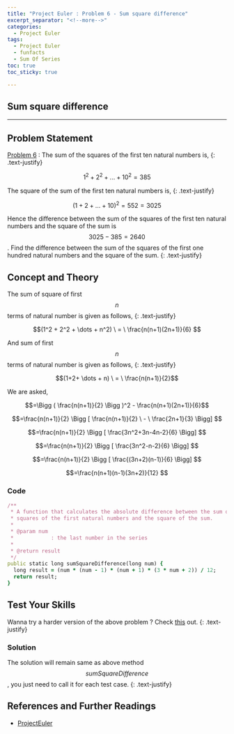 ```yaml
---
title: "Project Euler : Problem 6 - Sum square difference"
excerpt_separator: "<!--more-->"
categories:
  - Project Euler
tags:
  - Project Euler
  - funfacts
  - Sum Of Series
toc: true
toc_sticky: true

---
```


## Sum square difference

---

## Problem Statement
[Problem 6](https://projecteuler.net/problem=6) : The sum of the squares of the first ten natural numbers is,
{: .text-justify}

$$1^2 + 2^2 + ... + 10^2 = 385$$

The square of the sum of the first ten natural numbers is,
{: .text-justify}

$$(1 + 2 + ... + 10)^2 = 552 = 3025$$

Hence the difference between the sum of the squares of the first ten natural numbers and the square of the sum is $$3025 − 385 = 2640$$.
Find the difference between the sum of the squares of the first one hundred natural numbers and the square of the sum.
{: .text-justify}

## Concept and Theory
The sum of square of first $$n$$ terms of natural number is given as follows,
{: .text-justify}

$$(1^2 + 2^2 + \dots + n^2) \ = \ \frac{n(n+1)(2n+1)}{6} $$

And sum of first $$n$$ terms of natural number is given as follows,
{: .text-justify}

$$(1+2+ \dots + n) \ = \ \frac{n(n+1)}{2}$$

We are asked,

$$=\Bigg ( \frac{n(n+1)}{2} \Bigg )^2 - \frac{n(n+1)(2n+1)}{6}$$

$$=\frac{n(n+1)}{2} \Bigg [ \frac{n(n+1)}{2} \ - \ \frac{2n+1}{3}  \Bigg] $$

$$=\frac{n(n+1)}{2} \Bigg [ \frac{3n^2+3n-4n-2}{6} \Bigg] $$

$$=\frac{n(n+1)}{2} \Bigg [ \frac{3n^2-n-2}{6} \Bigg] $$

$$=\frac{n(n+1)}{2} \Bigg [ \frac{(3n+2)(n-1)}{6} \Bigg] $$

$$=\frac{n(n+1)(n-1)(3n+2)}{12} $$


### Code
```ruby
/**
 * A function that calculates the absolute difference between the sum of the
 * squares of the first natural numbers and the square of the sum.
 *
 * @param num
 *            : the last number in the series
 *
 * @return result
 */
public static long sumSquareDifference(long num) {
  long result = (num * (num - 1) * (num + 1) * (3 * num + 2)) / 12;
  return result;
}
```

## Test Your Skills
Wanna try a harder version of the above problem ? Check [this](https://www.hackerrank.com/contests/projecteuler/challenges/euler006) out.
{: .text-justify}

### Solution
The solution will remain same as above method $$sumSquareDifference$$, you just need to call it for each test case.
{: .text-justify}

## References and Further Readings
* [ProjectEuler](https://projecteuler.net)
